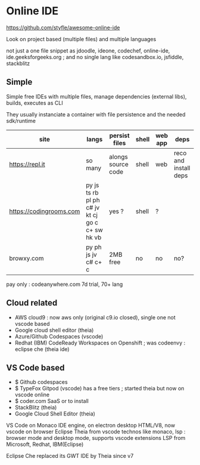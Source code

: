 # Online IDE

https://github.com/styfle/awesome-online-ide

Look on project based (multiple files) and multiple languages

not just a one file snippet as jdoodle, ideone, codechef, online-ide, ide.geeksforgeeks.org ; and no single lang like codesandbox.io, jsfiddle, stackblitz

## Simple

Simple free IDEs with multiple files, manage dependencies (external libs), builds, executes as CLI

They usually instanciate a container with file persistence and the needed sdk/runtime

| site | langs | persist files | shell | web app | deps |
|-|-|-|-|-|-|
| https://repl.it | so many | alongs source code | shell | web | reco and install deps |
| https://codingrooms.com | py js ts rb pl ph c# jv kt cj go c c+ sw hk vb | yes ? | shell | ? |
| browxy.com | py ph js jv c# c+ c | 2MB free | no | no | no? |

pay only : codeanywhere.com 7d trial, 70+ lang

## Cloud related

- AWS cloud9 : now aws only (original c9.io closed), single one not vscode based
- Google cloud shell editor (theia)
- Azure/Github Codespaces (vscode)
- Redhat (IBM) CodeReady Workspaces on Openshift ; was codeenvy : eclipse che (theia ide)

## VS Code based

- $ Github codespaces
- $ TypeFox Gitpod (vscode) has a free tiers ; started theia but now on vscode online
- $ coder.com SaaS or to install
- StackBlitz (theia)
- Google Cloud Shell Editor (theia)

VS Code on Monaco IDE engine, on electron desktop HTML/V8, now vscode on browser
Eclipse Theia from vscode technos like monaco, lsp : browser mode and desktop mode, supports vscode extensions
LSP from Microsoft, Redhat, IBM(Eclipse)

Eclipse Che replaced its GWT IDE by Theia since v7
